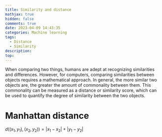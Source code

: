 ```yaml
---
title: Similarity and distance
mathjax: true
hidden: false
comments: true
date: 2023-04-09 14:43:35
categories: Machine learning
tags: 
  - Distance
  - Similarity
description:
top:
---
```


When comparing two things, humans are adept at recognizing similarities and differences. However, for computers, comparing similarities between objects requires a mathematical approach. In general, the more similar two objects are, the greater the amount of commonality between them. This commonality can be measured as a distance or similarity score, which can be used to quantify the degree of similarity between the two objects.

# Manhattan distance

$d((x_1, y_1), (x_2, y_2)) = \left| x_1 - x_2 \right| + \left| y_1 - y_2 \right|$
